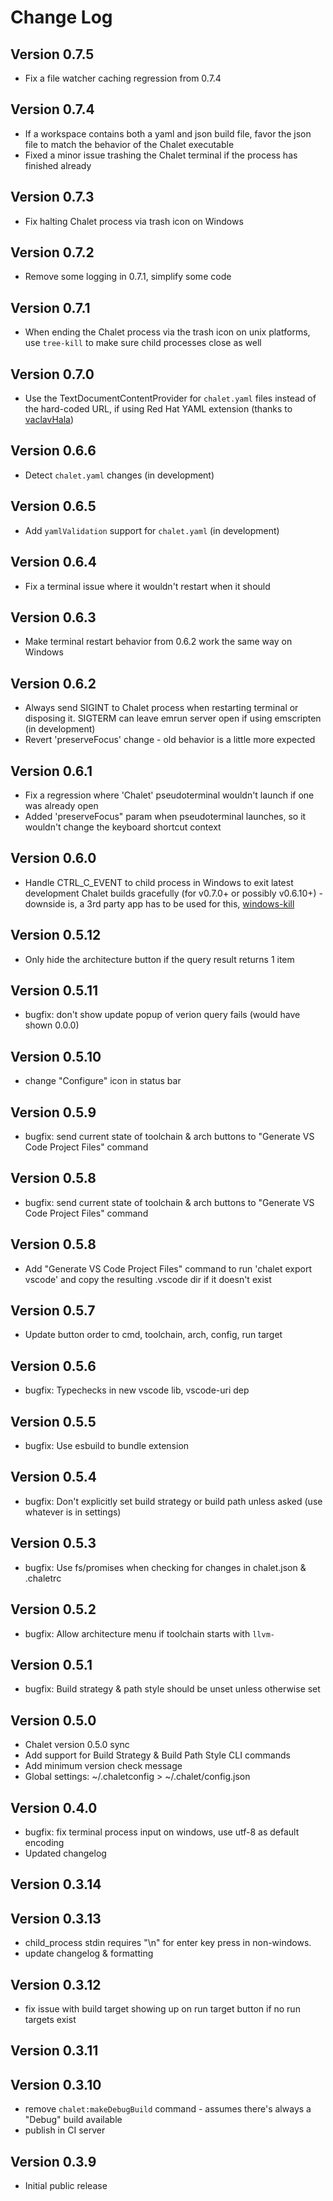 # Change Log

## Version 0.7.5

- Fix a file watcher caching regression from 0.7.4

## Version 0.7.4

- If a workspace contains both a yaml and json build file, favor the json file to match the behavior of the Chalet executable
- Fixed a minor issue trashing the Chalet terminal if the process has finished already

## Version 0.7.3

- Fix halting Chalet process via trash icon on Windows

## Version 0.7.2

- Remove some logging in 0.7.1, simplify some code

## Version 0.7.1

- When ending the Chalet process via the trash icon on unix platforms, use `tree-kill` to make sure child processes close as well

## Version 0.7.0

- Use the TextDocumentContentProvider for `chalet.yaml` files instead of the hard-coded URL, if using Red Hat YAML extension (thanks to [vaclavHala](https://github.com/redhat-developer/vscode-yaml/issues/986))

## Version 0.6.6

- Detect `chalet.yaml` changes (in development)

## Version 0.6.5

- Add `yamlValidation` support for `chalet.yaml` (in development)

## Version 0.6.4

- Fix a terminal issue where it wouldn't restart when it should

## Version 0.6.3

- Make terminal restart behavior from 0.6.2 work the same way on Windows

## Version 0.6.2

- Always send SIGINT to Chalet process when restarting terminal or disposing it. SIGTERM can leave emrun server open if using emscripten (in development)
- Revert 'preserveFocus' change - old behavior is a little more expected

## Version 0.6.1

- Fix a regression where 'Chalet' pseudoterminal wouldn't launch if one was already open
- Added 'preserveFocus" param when pseudoterminal launches, so it wouldn't change the keyboard shortcut context

## Version 0.6.0

- Handle CTRL_C_EVENT to child process in Windows to exit latest development Chalet builds gracefully (for v0.7.0+ or possibly v0.6.10+) - downside is, a 3rd party app has to be used for this, [windows-kill](https://github.com/ElyDotDev/windows-kill)

## Version 0.5.12

- Only hide the architecture button if the query result returns 1 item

## Version 0.5.11

- bugfix: don't show update popup of verion query fails (would have shown 0.0.0)

## Version 0.5.10

- change "Configure" icon in status bar

## Version 0.5.9

- bugfix: send current state of toolchain & arch buttons to "Generate VS Code Project Files" command

## Version 0.5.8

- bugfix: send current state of toolchain & arch buttons to "Generate VS Code Project Files" command

## Version 0.5.8

- Add "Generate VS Code Project Files" command to run 'chalet export vscode' and copy the resulting .vscode dir if it doesn't exist

## Version 0.5.7

- Update button order to cmd, toolchain, arch, config, run target

## Version 0.5.6

- bugfix: Typechecks in new vscode lib, vscode-uri dep

## Version 0.5.5

- bugfix: Use esbuild to bundle extension

## Version 0.5.4

- bugfix: Don't explicitly set build strategy or build path unless asked (use whatever is in settings)

## Version 0.5.3

- bugfix: Use fs/promises when checking for changes in chalet.json & .chaletrc

## Version 0.5.2

- bugfix: Allow architecture menu if toolchain starts with `llvm-`

## Version 0.5.1

- bugfix: Build strategy & path style should be unset unless otherwise set

## Version 0.5.0

- Chalet version 0.5.0 sync
- Add support for Build Strategy & Build Path Style CLI commands
- Add minimum version check message
- Global settings: ~/.chaletconfig > ~/.chalet/config.json

## Version 0.4.0

- bugfix: fix terminal process input on windows, use utf-8 as default encoding  
- Updated changelog

## Version 0.3.14
## Version 0.3.13

- child_process stdin requires "\n" for enter key press in non-windows.
- update changelog & formatting

## Version 0.3.12

- fix issue with build target showing up on run target button if no run targets exist

## Version 0.3.11
## Version 0.3.10

- remove `chalet:makeDebugBuild` command - assumes there's always a "Debug" build available
- publish in CI server

## Version 0.3.9

- Initial public release
